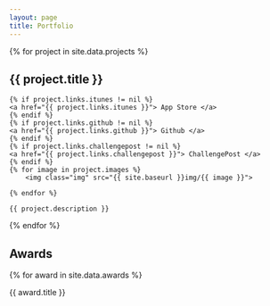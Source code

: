 ```yaml
---
layout: page
title: Portfolio
---
```


<script src="/public/js/masonry.js"></script>
<!--div id="container" class="js-masonry animated fadeInUp"
data-masonry-options='{ "itemSelector": ".project", "gutter": 0
}'-->
<div class="animated fadeInUp" id="mason"> 
  {% for project in site.data.projects %}

  <div class="project">
    <h2 class="post-title">
        {{ project.title }}
    </h2>

    
    {% if project.links.itunes != nil %}
    <a href="{{ project.links.itunes }}"> App Store </a>
    {% endif %}
    {% if project.links.github != nil %}
    <a href="{{ project.links.github }}"> Github </a>
    {% endif %}
    {% if project.links.challengepost != nil %}
    <a href="{{ project.links.challengepost }}"> ChallengePost </a>
    {% endif %}
    {% for image in project.images %}
        <img class="img" src="{{ site.baseurl }}img/{{ image }}">

    {% endfor %}

    {{ project.description }}
    
    
  </div>
  {% endfor %}
  
</div>

<h2 class="post-title"> Awards </h2>

{% for award in site.data.awards %}
<p> {{ award.title }} </p>
